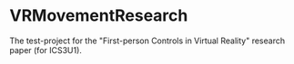 # VRMovementResearch
The test-project for the "First-person Controls in Virtual Reality" research paper (for ICS3U1).
